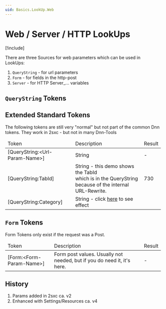 ```yaml
---
uid: Basics.LookUp.Web
---
```


# Web / Server / HTTP LookUps

[!include[](~/basics/stack/_shared-float-summary.md)]
<style>.context-box-summary .lookup-sources { visibility: visible; } </style>

There are three Sources for web parameters which can be used in LookUps:

1. `QueryString` - for url parameters
1. `Form` - for fields in the http-post
1. `Server` - for HTTP Server_... variables

## `QueryString` Tokens


<h2>Extended Standard Tokens</h2>
<p>The following tokens are still very "normal" but not part of the common Dnn tokens. They work in 2sxc - but not in many Dnn-Tools</p>

<table summary="" border="0" cellpadding="2" cellspacing="3" width="100%">
    <thead>
        <tr>
            <td>Token</td>
            <td>Description</td>
            <td>Result</td>
        </tr>
    </thead>
    <tbody>
        <tr>
            <td>&#91;QueryString:&lt;Url-Param-Name&gt;]</td>
            <td>String</td>
            <td>-</td>
        </tr>
        <tr>
            <td>&#91;QueryString:TabId]</td>
            <td>String - this demo shows the TabId <br>which is in the QueryString because of the internal URL-Rewrite. </td>
            <td>730</td>
        </tr>
        <tr>
            <td>&#91;QueryString:Category]</td>
            <td>String - click <a href="?Category=Design">here</a> to see effect</td>
            <td></td>
        </tr>
</table>


## `Form` Tokens

Form Tokens only exist if the request was a Post.


<table summary="" border="0" cellpadding="2" cellspacing="3" width="100%">
    <thead>
        <tr>
            <td>Token</td>
            <td>Description</td>
            <td>Result</td>
        </tr>
    </thead>
        <tr>
            <td>&#91;Form:&lt;Form-Param-Name&gt;]</td>
            <td>Form post values. Usually not needed, but if you do need it, it's here.</td>
            <td>-</td>
        </tr>
</table>


## History

1. Params added in 2sxc ca. v2
1. Enhanced with Settings/Resources ca. v4

